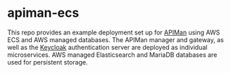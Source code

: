 # apiman-ecs
This repo provides an example deployment set up for [APIMan](https://www.apiman.io/latest/) using AWS ECS and AWS managed databases. The APIMan manager and gateway, as well as the [Keycloak](https://www.keycloak.org/) authentication server are deployed as individual microservices. AWS managed Elasticsearch and MariaDB databases are used for persistent storage. 
